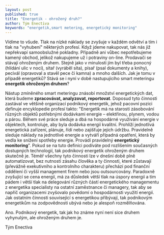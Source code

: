 ```yaml
---
layout: post
published: true
title: "Energetik - ohrožený druh?"
author: Tým Enectiva
keywords: "energetik,smart metering, energetický monitoring"
---
```


Vídíme to všude. Tlak na nízké náklady se zvyšuje v každém odvětví a tím i tlak na "vyhubení" některých profesí. Když jdeme nakupovat, tak nás již nepřekvapí samoobslužné pokladny. Případně ani vůbec nepotřebujeme kamený obchod, jelikož nakupujeme už i potraviny on-line. Prodavači se stávají ohroženým druhem. Stejně jako v minulosti jím byl třeba ponocný (hlídání ulic v noci), sítař (vyráběl síta), písař (psal dokumenty a knihy), pecivál (opravoval a stavěl pece či kamna) a mnoho dalších. Jak je tomu v případě energetiků? Stává se i nyní v době nastupujícího smart meteringu **energetik ohroženým druhem**?

Nástup zmíněného smart meteringu znásobí množství energetických dat, která budeme **zpracovávat, analyzovat, reportovat**. Doposud tyto činnosti zastával ve většině organizací podnikový energetik, jehož pacovní pozici definuje encyklopedie profesí takto: "Energetik má na starosti zásobování různých objektů potřebnými dodávkami energie – elektřinou, plynem, vodou a párou. Během své práce sleduje a dbá na hospodárné využívání energie v objektech, kontroluje, aby byla dodávka energií kvalitní. Prohlíží jednotlivá energetická zařízení, plánuje, řídí nebo zajišťuje jejich údržbu. Pravidelně sleduje náklady na jednotlivé energie a vytváří případná opatření, která by vedla ke snížení spotřeby energie. Provádí pravidelný **energetický monitoring**". Pokud se na tuto definici podíváte pod rozlišením současných dostupných technologií, tak podnikový energetik ohroženým druhem skutečně je. Téměř všechny tyto činnosti lze v dnešní době plně automatizovat, bez nutnosti zásahu člověka a ty činnosti, které zůstavají (převážně exekutivního a kontrolního charakteru) přechází pod finanční oddělení či vyšší management firem nebo jsou outsourcovány. Paradoxně zvyšující se cena energií, má za důsledek větší tlak na úspory energií a tím pádem i větší tlak na delegování různých částí energetického managementu z energetika specialisty na ostatní zaměstnance či managery, tak aby se napříč organizacemi zvyšovalo povědomí o hospodárnosti využití energií. Jak ostatním činnosti související s energetikou přibývají, tak podnikovým energetikům na zodpovědnosti ubývá nebo je alespoň rozmělňována.

Ano. Podnikový energetik, tak jak ho známe nyní není sice druhem vyhynulým, ale ohroženým druhem je.

Tým Enectiva